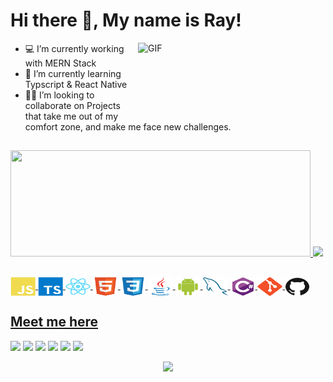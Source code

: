 <h1>Hi there 👋, My name is Ray!</h1>
<img align="right" alt="GIF" src="https://github.com/iuricode/iuricode/blob/master/pc.svg" width="300" height="120" />

- 💻 I’m currently working with MERN Stack
- 📝 I’m currently learning Typscript & React Native
- 🧗🏿 I’m looking to collaborate on Projects that take me out of my comfort zone, and make me face new challenges.
 
##
 <div>
  <a href="https://github.com/TyperGuy">
  <img height="170em" width="480em" src="https://github-readme-stats.vercel.app/api?username=TyperGuy&show_icons=true&theme=material-palenight&include_all_commits=true&count_private=true"/>
  <img height="170em" src="https://github-readme-stats.vercel.app/api/top-langs/?username=TyperGuy&layout=compact&langs_count=7&theme=material-palenight"/>

</div>
  
##  
   
<div style="display: inline_block">
  <img align="center" alt="Rafa-Js" height="30" width="40" src="https://raw.githubusercontent.com/devicons/devicon/master/icons/javascript/javascript-plain.svg">
  <img align="center" alt="Rafa-Ts" height="30" width="40" src="https://raw.githubusercontent.com/devicons/devicon/master/icons/typescript/typescript-plain.svg">
  <img align="center" alt="Rafa-React" height="30" width="40" src="https://raw.githubusercontent.com/devicons/devicon/master/icons/react/react-original.svg">
  <img align="center" alt="Rafa-HTML" height="30" width="40" src="https://raw.githubusercontent.com/devicons/devicon/master/icons/html5/html5-original.svg">
  <img align="center" alt="Rafa-CSS" height="30" width="40" src="https://raw.githubusercontent.com/devicons/devicon/master/icons/css3/css3-original.svg">
  <img align="center" alt="Rafa-Python" height="30" width="40" src="https://github.com/devicons/devicon/blob/master/icons/java/java-original.svg">
  <img align="center" alt="Rafa-Csharp" height="30" width="40" src="https://github.com/devicons/devicon/blob/master/icons/android/android-original.svg">
  <img align="center" alt="Rafa-Csharp" height="30" width="40" src="https://github.com/devicons/devicon/blob/master/icons/mysql/mysql-original.svg">
  <img align="center" alt="Rafa-Csharp" height="30" width="40" src="https://github.com/devicons/devicon/blob/master/icons/csharp/csharp-original.svg">
  <img align="center" alt="Rafa-Csharp" height="30" width="40" src="https://github.com/devicons/devicon/blob/master/icons/git/git-original.svg">
  <img align="center" alt="Rafa-Csharp" height="30" width="40" src="https://github.com/devicons/devicon/blob/master/icons/github/github-original.svg">  
</div>
  
##
  <h2>Meet me here</h2>
<div> 
 
  <a href="https://www.instagram.com/mambadev/" target="_blank"><img src="https://img.shields.io/badge/-Instagram-%23E4405F?style=for-the-badge&logo=instagram&logoColor=white" target="_blank"></a>
 	<a href="https://www.twitch.tv/rafaballerinii" target="_blank"><img src="https://img.shields.io/badge/Medium-12100E?style=for-the-badge&logo=medium&logoColor=white"></a>
 <a href="https://medium.com/" target="_blank"><img src="https://img.shields.io/badge/Twitter-1DA1F2?style=for-the-badge&logo=twitter&logoColor=white"></a> 
  <a href = "mailto:ray.developper@gmail.com"><img src="https://img.shields.io/badge/-Gmail-%23333?style=for-the-badge&logo=gmail&logoColor=white" target="_blank"></a>
  <a href="https://www.linkedin.com/in/rjtony/" target="_blank"><img src="https://img.shields.io/badge/-LinkedIn-%230077B5?style=for-the-badge&logo=linkedin&logoColor=white" target="_blank"></a> 
  <a href="https://www.facebook.com/RAIMUNDO.THONY" target="_blank"><img src="https://img.shields.io/badge/Facebook-1877F2?style=for-the-badge&logo=facebook&logoColor=white"></a> 
 
  
 
</div>  
   
<p align="center">
<a href="">
<img src="https://github-readme-streak-stats.herokuapp.com/?user=TyperGuy&theme=default&hide_border=true"/>
</a>
</p> 
  
